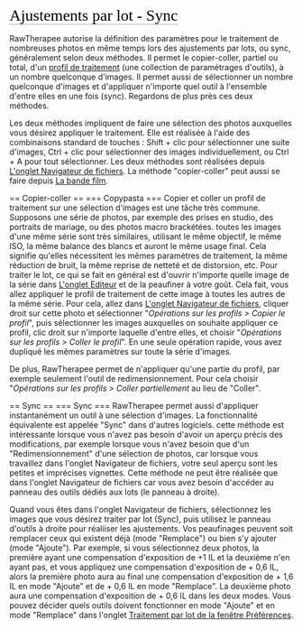 <span style="color: #000000; background: none; overflow: hidden; page-break-after: avoid; font-size: 2.0em; font-family: Georgia,Times,serif; margin-top: 1em; margin-bottom: 0.25em; line-height: 1.3; padding: 0; border-bottom: 1px solid #AAAAAA;">Ajustements
par lot - Sync </span>

RawTherapee autorise la définition des paramètres pour le traitement de
nombreuses photos en même temps lors des ajustements par lots, ou sync,
généralement selon deux méthodes. Il permet le copier-coller, partiel ou
total, d'un [profil de
traitement](Sidecar_Files_-_Processing_Profiles/fr "wikilink") (une
collection de paramétrages d'outils), à un nombre quelconque d'images.
Il permet aussi de sélectionner un nombre quelconque d'images et
d'appliquer n'importe quel outil à l'ensemble d'entre elles en une fois
(sync). Regardons de plus près ces deux méthodes.

Les deux méthodes impliquent de faire une sélection des photos
auxquelles vous désirez appliquer le traitement. Elle est réalisée à
l'aide des combinaisons standard de touches : Shift + clic pour
sélectionner une suite d'images, Ctrl + clic pour sélectionner des
images individuellement, ou Ctrl + A pour tout sélectionner. Les deux
méthodes sont réalisées depuis [L'onglet Navigateur de
fichiers](The_File_Browser_Tab/fr "wikilink"). La méthode
"copier-coller" peut aussi se faire depuis [La bande
film](The_Image_Editor_Tab/fr#La_bande_film "wikilink").

<noinclude>== Copier-coller ==</noinclude> <includeonly>=== Copypasta
===</includeonly> Copier et coller un profil de traitement sur une
sélection d'images est une tâche très commune. Supposons une série de
photos, par exemple des prises en studio, des portraits de mariage, ou
des photos macro brackétées. toutes les images d'une même série sont
très similaires, utilisant le même objectif, le même ISO, la même
balance des blancs et auront le même usage final. Cela signifie qu'elles
nécessitent les mêmes paramètres de traitement, la même réduction de
bruit, la même reprise de netteté et de distorsion, etc. Pour traiter le
lot, ce qui se fait en général est d'ouvrir n'importe quelle image de la
série dans [L'onglet Editeur](The_Image_Editor_Tab/fr "wikilink") et de
la peaufiner à votre goût. Cela fait, vous allez appliquer le profil de
traitement de cette image à toutes les autres de la même série. Pour
cela, allez dans [L'onglet Navigateur de
fichiers](The_File_Browser_Tab/fr "wikilink"), cliquer droit sur cette
photo et sélectionner "*Opérations sur les profils \> Copier le
profil*", puis sélectionner les images auxquelles on souhaite appliquer
ce profil, clic droit sur n'importe laquelle d'entre elles, et choisir
"*Opérations sur les profils \> Coller le profil*". En une seule
opération rapide, vous avez dupliqué les mêmes paramètres sur toute la
série d'images.

De plus, RawTherapee permet de n'appliquer qu'une partie du profil, par
exemple seulement l'outil de redimensionnement. Pour cela choisir
"*Opérations sur les profils \> Coller partiellement* au lieu de
"Coller".

<noinclude>== Sync ==</noinclude> <includeonly>=== Sync
===</includeonly> RawTherapee permet aussi d'appliquer instantanément un
outil à une sélection d'images. La fonctionnalité équivalente est
appelée "Sync" dans d'autres logiciels. cette méthode est intéressante
lorsque vous n'avez pas besoin d'avoir un aperçu précis des
modifications, par exemple lorsque vous n'avez besoin que d'un
"Redimensionnement" d'une sélection de photos, car lorsque vous
travaillez dans l'onglet Navigateur de fichiers, votre seul aperçu sont
les petites et imprécises vignettes. Cette méthode ne peut être réalisée
que dans l'onglet Navigateur de fichiers car vous avez besoin d'accéder
au panneau des outils dédiés aux lots (le panneau à droite).

Quand vous êtes dans l'onglet Navigateur de fichiers, sélectionnez les
images que vous désirez traiter par lot (Sync), puis utilisez le panneau
d'outils à droite pour réaliiser les ajustements. Vos peaufinages
peuvent soit remplacer ceux qui existent déjà (mode "Remplace") ou bien
s'y ajouter (mode "Ajoute"). Par exemple, si vous sélectionnez deux
photos, la première ayant une compensation d'exposition de +1 IL et la
deuxième n'en ayant pas, et vous appliquez une compensation d'exposition
de + 0,6 IL, alors la première photo aura au final une compensation
d'exposition de + 1,6 IL en mode "Ajoute" et de + 0,6 IL en mode
"Remplace". La deuxième photo aura une compensation d'exposition de +
0,6 IL dans les deux modes. Vous pouvez décider quels outils doivent
fonctionner en mode "Ajoute" et en mode "Remplace" dans l'onglet
[Traitement par lot de la fenêtre
Préférences](Preferences/fr#L'onglet_Traitement_par_lot "wikilink").